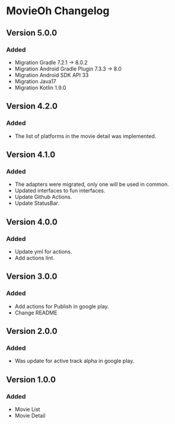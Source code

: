 # MovieOh Changelog

## Version 5.0.0
### Added
- Migration Gradle 7.2.1 -> 8.0.2
- Migration Android Gradle Plugin 7.3.3 -> 8.0
- Migration Android SDK API 33
- Migration Java17
- Migration Kotlin 1.9.0

## Version 4.2.0
### Added
- The list of platforms in the movie detail was implemented.

## Version 4.1.0
### Added
- The adapters were migrated, only one will be used in common.
- Updated interfaces to fun interfaces.
- Update Github Actions.
- Update StatusBar.

## Version 4.0.0
### Added
- Update yml for actions.
- Add actions lint.

## Version 3.0.0
### Added
- Add actions for Publish in google play.
- Change README

## Version 2.0.0
### Added
- Was update for active track alpha in google play.

## Version 1.0.0
### Added
- Movie List
- Movie Detail
